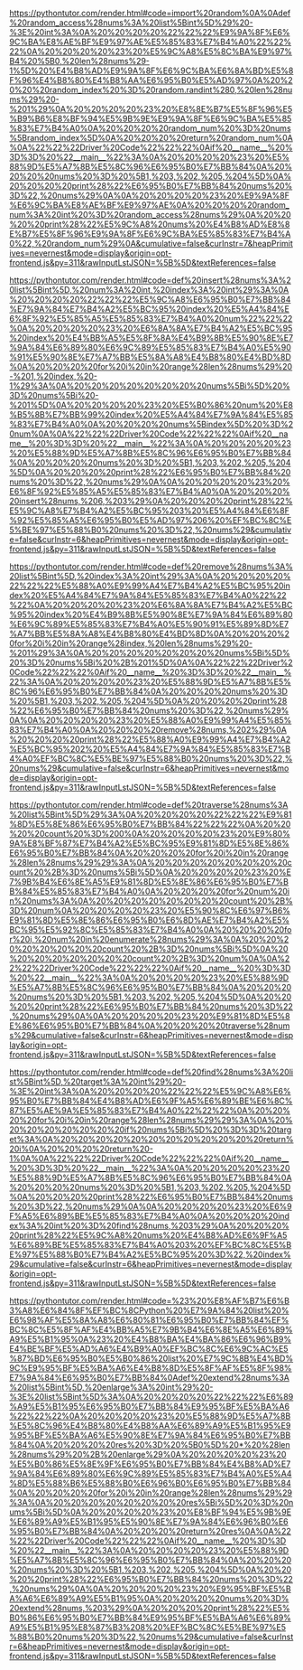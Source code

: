 <!--
    File: array.md
    Created Time: 2024-01-05
    Author: ikiwi (ikiwicc@gmail.com)
--->

<!-- [file]{array}-[class]{}-[func]{random_access} -->
https://pythontutor.com/render.html#code=import%20random%0A%0Adef%20random_access%28nums%3A%20list%5Bint%5D%29%20-%3E%20int%3A%0A%20%20%20%20%22%22%22%E9%9A%8F%E6%9C%BA%E8%AE%BF%E9%97%AE%E5%85%83%E7%B4%A0%22%22%22%0A%20%20%20%20%23%20%E5%9C%A8%E5%8C%BA%E9%97%B4%20%5B0,%20len%28nums%29-1%5D%20%E4%B8%AD%E9%9A%8F%E6%9C%BA%E6%8A%BD%E5%8F%96%E4%B8%80%E4%B8%AA%E6%95%B0%E5%AD%97%0A%20%20%20%20random_index%20%3D%20random.randint%280,%20len%28nums%29%20-%201%29%0A%20%20%20%20%23%20%E8%8E%B7%E5%8F%96%E5%B9%B6%E8%BF%94%E5%9B%9E%E9%9A%8F%E6%9C%BA%E5%85%83%E7%B4%A0%0A%20%20%20%20random_num%20%3D%20nums%5Brandom_index%5D%0A%20%20%20%20return%20random_num%0A%0A%22%22%22Driver%20Code%22%22%22%0Aif%20__name__%20%3D%3D%20%22__main__%22%3A%0A%20%20%20%20%23%20%E5%88%9D%E5%A7%8B%E5%8C%96%E6%95%B0%E7%BB%84%0A%20%20%20%20nums%20%3D%20%5B1,%203,%202,%205,%204%5D%0A%20%20%20%20print%28%22%E6%95%B0%E7%BB%84%20nums%20%3D%22,%20nums%29%0A%0A%20%20%20%20%23%20%E9%9A%8F%E6%9C%BA%E8%AE%BF%E9%97%AE%0A%20%20%20%20random_num%3A%20int%20%3D%20random_access%28nums%29%0A%20%20%20%20print%28%22%E5%9C%A8%20nums%20%E4%B8%AD%E8%8E%B7%E5%8F%96%E9%9A%8F%E6%9C%BA%E5%85%83%E7%B4%A0%22,%20random_num%29%0A&cumulative=false&curInstr=7&heapPrimitives=nevernest&mode=display&origin=opt-frontend.js&py=311&rawInputLstJSON=%5B%5D&textReferences=false

<!-- [file]{array}-[class]{}-[func]{insert} -->
https://pythontutor.com/render.html#code=def%20insert%28nums%3A%20list%5Bint%5D,%20num%3A%20int,%20index%3A%20int%29%3A%0A%20%20%20%20%22%22%22%E5%9C%A8%E6%95%B0%E7%BB%84%E7%9A%84%E7%B4%A2%E5%BC%95%20index%20%E5%A4%84%E6%8F%92%E5%85%A5%E5%85%83%E7%B4%A0%20num%22%22%22%0A%20%20%20%20%23%20%E6%8A%8A%E7%B4%A2%E5%BC%95%20index%20%E4%BB%A5%E5%8F%8A%E4%B9%8B%E5%90%8E%E7%9A%84%E6%89%80%E6%9C%89%E5%85%83%E7%B4%A0%E5%90%91%E5%90%8E%E7%A7%BB%E5%8A%A8%E4%B8%80%E4%BD%8D%0A%20%20%20%20for%20i%20in%20range%28len%28nums%29%20-%201,%20index,%20-1%29%3A%0A%20%20%20%20%20%20%20%20nums%5Bi%5D%20%3D%20nums%5Bi%20-%201%5D%0A%20%20%20%20%23%20%E5%B0%86%20num%20%E8%B5%8B%E7%BB%99%20index%20%E5%A4%84%E7%9A%84%E5%85%83%E7%B4%A0%0A%20%20%20%20nums%5Bindex%5D%20%3D%20num%0A%0A%22%22%22Driver%20Code%22%22%22%0Aif%20__name__%20%3D%3D%20%22__main__%22%3A%0A%20%20%20%20%23%20%E5%88%9D%E5%A7%8B%E5%8C%96%E6%95%B0%E7%BB%84%0A%20%20%20%20nums%20%3D%20%5B1,%203,%202,%205,%204%5D%0A%20%20%20%20print%28%22%E6%95%B0%E7%BB%84%20nums%20%3D%22,%20nums%29%0A%0A%20%20%20%20%23%20%E6%8F%92%E5%85%A5%E5%85%83%E7%B4%A0%0A%20%20%20%20insert%28nums,%206,%203%29%0A%20%20%20%20print%28%22%E5%9C%A8%E7%B4%A2%E5%BC%95%203%20%E5%A4%84%E6%8F%92%E5%85%A5%E6%95%B0%E5%AD%97%206%20%EF%BC%8C%E5%BE%97%E5%88%B0%20nums%20%3D%22,%20nums%29&cumulative=false&curInstr=6&heapPrimitives=nevernest&mode=display&origin=opt-frontend.js&py=311&rawInputLstJSON=%5B%5D&textReferences=false

<!-- [file]{array}-[class]{}-[func]{remove} -->
https://pythontutor.com/render.html#code=def%20remove%28nums%3A%20list%5Bint%5D,%20index%3A%20int%29%3A%0A%20%20%20%20%22%22%22%E5%88%A0%E9%99%A4%E7%B4%A2%E5%BC%95%20index%20%E5%A4%84%E7%9A%84%E5%85%83%E7%B4%A0%22%22%22%0A%20%20%20%20%23%20%E6%8A%8A%E7%B4%A2%E5%BC%95%20index%20%E4%B9%8B%E5%90%8E%E7%9A%84%E6%89%80%E6%9C%89%E5%85%83%E7%B4%A0%E5%90%91%E5%89%8D%E7%A7%BB%E5%8A%A8%E4%B8%80%E4%BD%8D%0A%20%20%20%20for%20i%20in%20range%28index,%20len%28nums%29%20-%201%29%3A%0A%20%20%20%20%20%20%20%20nums%5Bi%5D%20%3D%20nums%5Bi%20%2B%201%5D%0A%0A%22%22%22Driver%20Code%22%22%22%0Aif%20__name__%20%3D%3D%20%22__main__%22%3A%0A%20%20%20%20%23%20%E5%88%9D%E5%A7%8B%E5%8C%96%E6%95%B0%E7%BB%84%0A%20%20%20%20nums%20%3D%20%5B1,%203,%202,%205,%204%5D%0A%20%20%20%20print%28%22%E6%95%B0%E7%BB%84%20nums%20%3D%22,%20nums%29%0A%0A%20%20%20%20%23%20%E5%88%A0%E9%99%A4%E5%85%83%E7%B4%A0%0A%20%20%20%20remove%28nums,%202%29%0A%20%20%20%20print%28%22%E5%88%A0%E9%99%A4%E7%B4%A2%E5%BC%95%202%20%E5%A4%84%E7%9A%84%E5%85%83%E7%B4%A0%EF%BC%8C%E5%BE%97%E5%88%B0%20nums%20%3D%22,%20nums%29&cumulative=false&curInstr=6&heapPrimitives=nevernest&mode=display&origin=opt-frontend.js&py=311&rawInputLstJSON=%5B%5D&textReferences=false

<!-- [file]{array}-[class]{}-[func]{traverse} -->
https://pythontutor.com/render.html#code=def%20traverse%28nums%3A%20list%5Bint%5D%29%3A%0A%20%20%20%20%22%22%22%E9%81%8D%E5%8E%86%E6%95%B0%E7%BB%84%22%22%22%0A%20%20%20%20count%20%3D%200%0A%20%20%20%20%23%20%E9%80%9A%E8%BF%87%E7%B4%A2%E5%BC%95%E9%81%8D%E5%8E%86%E6%95%B0%E7%BB%84%0A%20%20%20%20for%20i%20in%20range%28len%28nums%29%29%3A%0A%20%20%20%20%20%20%20%20count%20%2B%3D%20nums%5Bi%5D%0A%20%20%20%20%23%20%E7%9B%B4%E6%8E%A5%E9%81%8D%E5%8E%86%E6%95%B0%E7%BB%84%E5%85%83%E7%B4%A0%0A%20%20%20%20for%20num%20in%20nums%3A%0A%20%20%20%20%20%20%20%20count%20%2B%3D%20num%0A%20%20%20%20%23%20%E5%90%8C%E6%97%B6%E9%81%8D%E5%8E%86%E6%95%B0%E6%8D%AE%E7%B4%A2%E5%BC%95%E5%92%8C%E5%85%83%E7%B4%A0%0A%20%20%20%20for%20i,%20num%20in%20enumerate%28nums%29%3A%0A%20%20%20%20%20%20%20%20count%20%2B%3D%20nums%5Bi%5D%0A%20%20%20%20%20%20%20%20count%20%2B%3D%20num%0A%0A%22%22%22Driver%20Code%22%22%22%0Aif%20__name__%20%3D%3D%20%22__main__%22%3A%0A%20%20%20%20%23%20%E5%88%9D%E5%A7%8B%E5%8C%96%E6%95%B0%E7%BB%84%0A%20%20%20%20nums%20%3D%20%5B1,%203,%202,%205,%204%5D%0A%20%20%20%20print%28%22%E6%95%B0%E7%BB%84%20nums%20%3D%22,%20nums%29%0A%0A%20%20%20%20%23%20%E9%81%8D%E5%8E%86%E6%95%B0%E7%BB%84%0A%20%20%20%20traverse%28nums%29&cumulative=false&curInstr=6&heapPrimitives=nevernest&mode=display&origin=opt-frontend.js&py=311&rawInputLstJSON=%5B%5D&textReferences=false

<!-- [file]{array}-[class]{}-[func]{find} -->
https://pythontutor.com/render.html#code=def%20find%28nums%3A%20list%5Bint%5D,%20target%3A%20int%29%20-%3E%20int%3A%0A%20%20%20%20%22%22%22%E5%9C%A8%E6%95%B0%E7%BB%84%E4%B8%AD%E6%9F%A5%E6%89%BE%E6%8C%87%E5%AE%9A%E5%85%83%E7%B4%A0%22%22%22%0A%20%20%20%20for%20i%20in%20range%28len%28nums%29%29%3A%0A%20%20%20%20%20%20%20%20if%20nums%5Bi%5D%20%3D%3D%20target%3A%0A%20%20%20%20%20%20%20%20%20%20%20%20return%20i%0A%20%20%20%20return%20-1%0A%0A%22%22%22Driver%20Code%22%22%22%0Aif%20__name__%20%3D%3D%20%22__main__%22%3A%0A%20%20%20%20%23%20%E5%88%9D%E5%A7%8B%E5%8C%96%E6%95%B0%E7%BB%84%0A%20%20%20%20nums%20%3D%20%5B1,%203,%202,%205,%204%5D%0A%20%20%20%20print%28%22%E6%95%B0%E7%BB%84%20nums%20%3D%22,%20nums%29%0A%0A%20%20%20%20%23%20%E6%9F%A5%E6%89%BE%E5%85%83%E7%B4%A0%0A%20%20%20%20index%3A%20int%20%3D%20find%28nums,%203%29%0A%20%20%20%20print%28%22%E5%9C%A8%20nums%20%E4%B8%AD%E6%9F%A5%E6%89%BE%E5%85%83%E7%B4%A0%203%20%EF%BC%8C%E5%BE%97%E5%88%B0%E7%B4%A2%E5%BC%95%20%3D%22,%20index%29&cumulative=false&curInstr=6&heapPrimitives=nevernest&mode=display&origin=opt-frontend.js&py=311&rawInputLstJSON=%5B%5D&textReferences=false

<!-- [file]{array}-[class]{}-[func]{extend} -->
https://pythontutor.com/render.html#code=%23%20%E8%AF%B7%E6%B3%A8%E6%84%8F%EF%BC%8CPython%20%E7%9A%84%20list%20%E6%98%AF%E5%8A%A8%E6%80%81%E6%95%B0%E7%BB%84%EF%BC%8C%E5%8F%AF%E4%BB%A5%E7%9B%B4%E6%8E%A5%E6%89%A9%E5%B1%95%0A%23%20%E4%B8%BA%E4%BA%86%E6%96%B9%E4%BE%BF%E5%AD%A6%E4%B9%A0%EF%BC%8C%E6%9C%AC%E5%87%BD%E6%95%B0%E5%B0%86%20list%20%E7%9C%8B%E4%BD%9C%E9%95%BF%E5%BA%A6%E4%B8%8D%E5%8F%AF%E5%8F%98%E7%9A%84%E6%95%B0%E7%BB%84%0Adef%20extend%28nums%3A%20list%5Bint%5D,%20enlarge%3A%20int%29%20-%3E%20list%5Bint%5D%3A%0A%20%20%20%20%22%22%22%E6%89%A9%E5%B1%95%E6%95%B0%E7%BB%84%E9%95%BF%E5%BA%A6%22%22%22%0A%20%20%20%20%23%20%E5%88%9D%E5%A7%8B%E5%8C%96%E4%B8%80%E4%B8%AA%E6%89%A9%E5%B1%95%E9%95%BF%E5%BA%A6%E5%90%8E%E7%9A%84%E6%95%B0%E7%BB%84%0A%20%20%20%20res%20%3D%20%5B0%5D%20*%20%28len%28nums%29%20%2B%20enlarge%29%0A%20%20%20%20%23%20%E5%B0%86%E5%8E%9F%E6%95%B0%E7%BB%84%E4%B8%AD%E7%9A%84%E6%89%80%E6%9C%89%E5%85%83%E7%B4%A0%E5%A4%8D%E5%88%B6%E5%88%B0%E6%96%B0%E6%95%B0%E7%BB%84%0A%20%20%20%20for%20i%20in%20range%28len%28nums%29%29%3A%0A%20%20%20%20%20%20%20%20res%5Bi%5D%20%3D%20nums%5Bi%5D%0A%20%20%20%20%23%20%E8%BF%94%E5%9B%9E%E6%89%A9%E5%B1%95%E5%90%8E%E7%9A%84%E6%96%B0%E6%95%B0%E7%BB%84%0A%20%20%20%20return%20res%0A%0A%22%22%22Driver%20Code%22%22%22%0Aif%20__name__%20%3D%3D%20%22__main__%22%3A%0A%20%20%20%20%23%20%E5%88%9D%E5%A7%8B%E5%8C%96%E6%95%B0%E7%BB%84%0A%20%20%20%20nums%20%3D%20%5B1,%203,%202,%205,%204%5D%0A%20%20%20%20print%28%22%E6%95%B0%E7%BB%84%20nums%20%3D%22,%20nums%29%0A%0A%20%20%20%20%23%20%E9%95%BF%E5%BA%A6%E6%89%A9%E5%B1%95%0A%20%20%20%20nums%20%3D%20extend%28nums,%203%29%0A%20%20%20%20print%28%22%E5%B0%86%E6%95%B0%E7%BB%84%E9%95%BF%E5%BA%A6%E6%89%A9%E5%B1%95%E8%87%B3%208%20%EF%BC%8C%E5%BE%97%E5%88%B0%20nums%20%3D%22,%20nums%29&cumulative=false&curInstr=6&heapPrimitives=nevernest&mode=display&origin=opt-frontend.js&py=311&rawInputLstJSON=%5B%5D&textReferences=false
